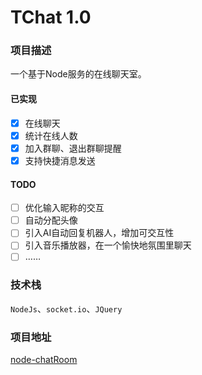 # TChat 1.0

### 项目描述

一个基于Node服务的在线聊天室。

#### 已实现

- [x] 在线聊天
- [x] 统计在线人数
- [x] 加入群聊、退出群聊提醒
- [x] 支持快捷消息发送

#### TODO

- [ ] 优化输入昵称的交互
- [ ] 自动分配头像
- [ ] 引入AI自动回复机器人，增加可交互性
- [ ] 引入音乐播放器，在一个愉快地氛围里聊天
- [ ] ……

### 技术栈

`NodeJs`、`socket.io`、`JQuery`

### 项目地址

[node-chatRoom](https://github.com/AWhiteMouse/node-chatRoom)
